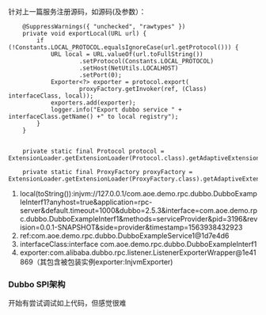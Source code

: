 针对上一篇服务注册源码，如源码(及参数）：
```language
    @SuppressWarnings({ "unchecked", "rawtypes" })
    private void exportLocal(URL url) {
        if (!Constants.LOCAL_PROTOCOL.equalsIgnoreCase(url.getProtocol())) {
            URL local = URL.valueOf(url.toFullString())
                    .setProtocol(Constants.LOCAL_PROTOCOL)
                    .setHost(NetUtils.LOCALHOST)
                    .setPort(0);
            Exporter<?> exporter = protocol.export(
                    proxyFactory.getInvoker(ref, (Class) interfaceClass, local));
            exporters.add(exporter);
            logger.info("Export dubbo service " + interfaceClass.getName() +" to local registry");
        }
    }

```
```language

    private static final Protocol protocol = ExtensionLoader.getExtensionLoader(Protocol.class).getAdaptiveExtension();
    
    private static final ProxyFactory proxyFactory = ExtensionLoader.getExtensionLoader(ProxyFactory.class).getAdaptiveExtension();
```
1. local(toString()):injvm://127.0.0.1/com.aoe.demo.rpc.dubbo.DubboExampleInterf1?anyhost=true&application=rpc-server&default.timeout=1000&dubbo=2.5.3&interface=com.aoe.demo.rpc.dubbo.DubboExampleInterf1&methods=serviceProvider&pid=3196&revision=0.0.1-SNAPSHOT&side=provider&timestamp=1563938432923
2. ref:com.aoe.demo.rpc.dubbo.DubboExampleService1@1d7e4d6
3. interfaceClass:interface com.aoe.demo.rpc.dubbo.DubboExampleInterf1
4. exporter:com.alibaba.dubbo.rpc.listener.ListenerExporterWrapper@1e41869（其包含被包装实例exporter:InjvmExporter)

### Dubbo SPI架构
开始有尝试调试如上代码，但感觉很难

